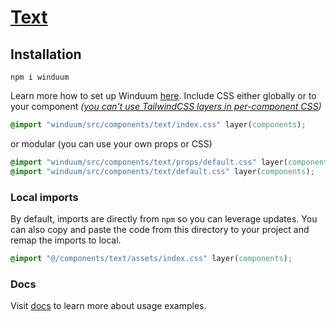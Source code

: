 # [Text](https://winduum.dev/docs/components/text.html)

## Installation
```shell
npm i winduum
```
Learn more how to set up Winduum [here](https://winduum.dev/docs/).
Include CSS either globally or to your component _([you can't use TailwindCSS layers in per-component CSS](https://tailwindcss.com/docs/adding-custom-styles#layers-and-per-component-css))_

```css
@import "winduum/src/components/text/index.css" layer(components);
```

or modular (you can use your own props or CSS)

```css
@import "winduum/src/components/text/props/default.css" layer(components);
@import "winduum/src/components/text/default.css" layer(components);
```

### Local imports
By default, imports are directly from `npm` so you can leverage updates.
You can also copy and paste the code from this directory to your project and remap the imports to local.

```css
@import "@/components/text/assets/index.css" layer(components);
```

### Docs
Visit [docs](https://winduum.dev/docs/components/text.html) to learn more about usage examples.

